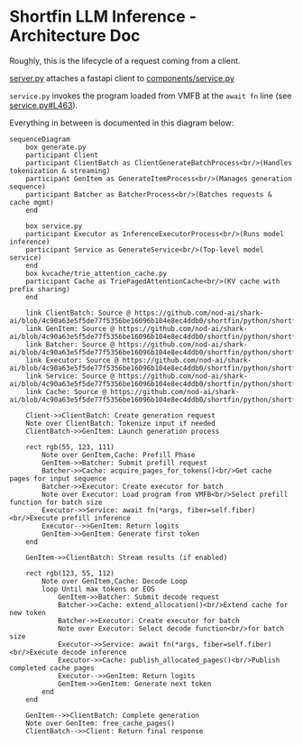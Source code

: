 # Shortfin LLM Inference - Architecture Doc

Roughly, this is the lifecycle of a request coming from a client.

[server.py](https://github.com/nod-ai/shark-ai/blob/4c90a63e5f5de77f5356be16096b104e8ec4ddb0/shortfin/python/shortfin_apps/llm/server.py) attaches a fastapi client to [components/service.py](https://github.com/nod-ai/shark-ai/blob/4c90a63e5f5de77f5356be16096b104e8ec4ddb0/shortfin/python/shortfin_apps/llm/components/service.py)

`service.py` invokes the program loaded from VMFB at the `await fn` line (see [service.py#L463](https://github.com/nod-ai/shark-ai/blob/4c90a63e5f5de77f5356be16096b104e8ec4ddb0/shortfin/python/shortfin_apps/llm/components/service.py#L463)).

Everything in between is documented in this diagram below:

```mermaid
sequenceDiagram
    box generate.py
    participant Client
    participant ClientBatch as ClientGenerateBatchProcess<br/>(Handles tokenization & streaming)
    participant GenItem as GenerateItemProcess<br/>(Manages generation sequence)
    participant Batcher as BatcherProcess<br/>(Batches requests & cache mgmt)
    end

    box service.py
    participant Executor as InferenceExecutorProcess<br/>(Runs model inference)
    participant Service as GenerateService<br/>(Top-level model service)
    end
    box kvcache/trie_attention_cache.py
    participant Cache as TriePagedAttentionCache<br/>(KV cache with prefix sharing)
    end

    link ClientBatch: Source @ https://github.com/nod-ai/shark-ai/blob/4c90a63e5f5de77f5356be16096b104e8ec4ddb0/shortfin/python/shortfin_apps/llm/components/generate.py#L90
    link GenItem: Source @ https://github.com/nod-ai/shark-ai/blob/4c90a63e5f5de77f5356be16096b104e8ec4ddb0/shortfin/python/shortfin_apps/llm/components/generate.py#L26
    link Batcher: Source @ https://github.com/nod-ai/shark-ai/blob/4c90a63e5f5de77f5356be16096b104e8ec4ddb0/shortfin/python/shortfin_apps/llm/components/service.py#L153
    link Executor: Source @ https://github.com/nod-ai/shark-ai/blob/4c90a63e5f5de77f5356be16096b104e8ec4ddb0/shortfin/python/shortfin_apps/llm/components/service.py#L309
    link Service: Source @ https://github.com/nod-ai/shark-ai/blob/4c90a63e5f5de77f5356be16096b104e8ec4ddb0/shortfin/python/shortfin_apps/llm/components/service.py#L36
    link Cache: Source @ https://github.com/nod-ai/shark-ai/blob/4c90a63e5f5de77f5356be16096b104e8ec4ddb0/shortfin/python/shortfin_apps/llm/components/kvcache/trie_attention_cache.py

    Client->>ClientBatch: Create generation request
    Note over ClientBatch: Tokenize input if needed
    ClientBatch->>GenItem: Launch generation process

    rect rgb(55, 123, 111)
        Note over GenItem,Cache: Prefill Phase
        GenItem->>Batcher: Submit prefill request
        Batcher->>Cache: acquire_pages_for_tokens()<br/>Get cache pages for input sequence
        Batcher->>Executor: Create executor for batch
        Note over Executor: Load program from VMFB<br/>Select prefill function for batch size
        Executor->>Service: await fn(*args, fiber=self.fiber)<br/>Execute prefill inference
        Executor-->>GenItem: Return logits
        GenItem->>GenItem: Generate first token
    end

    GenItem->>ClientBatch: Stream results (if enabled)

    rect rgb(123, 55, 112)
        Note over GenItem,Cache: Decode Loop
        loop Until max tokens or EOS
            GenItem->>Batcher: Submit decode request
            Batcher->>Cache: extend_allocation()<br/>Extend cache for new token
            Batcher->>Executor: Create executor for batch
            Note over Executor: Select decode function<br/>for batch size
            Executor->>Service: await fn(*args, fiber=self.fiber)<br/>Execute decode inference
            Executor->>Cache: publish_allocated_pages()<br/>Publish completed cache pages
            Executor-->>GenItem: Return logits
            GenItem->>GenItem: Generate next token
        end
    end

    GenItem-->>ClientBatch: Complete generation
    Note over GenItem: free_cache_pages()
    ClientBatch-->>Client: Return final response
